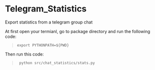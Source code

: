 # Telegram_Statistics
Export statistics from a telegram group chat

At first open your termianl, go to package directory and run the following code:
> `export PYTHONPATH=${PWD}`


Then run this code:
> ` python src/chat_statistics/stats.py`